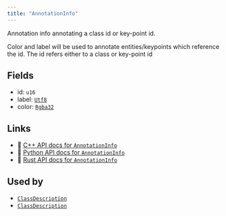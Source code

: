 ```yaml
---
title: "AnnotationInfo"
---
```


Annotation info annotating a class id or key-point id.

Color and label will be used to annotate entities/keypoints which reference the id.
The id refers either to a class or key-point id

## Fields

* id: `u16`
* label: [`Utf8`](../datatypes/utf8.md)
* color: [`Rgba32`](../datatypes/rgba32.md)

## Links
 * 🌊 [C++ API docs for `AnnotationInfo`](https://ref.rerun.io/docs/cpp/stable/structrerun_1_1datatypes_1_1AnnotationInfo.html)
 * 🐍 [Python API docs for `AnnotationInfo`](https://ref.rerun.io/docs/python/stable/common/datatypes#rerun.datatypes.AnnotationInfo)
 * 🦀 [Rust API docs for `AnnotationInfo`](https://docs.rs/rerun/latest/rerun/datatypes/struct.AnnotationInfo.html)


## Used by

* [`ClassDescription`](../datatypes/class_description.md)
* [`ClassDescription`](../datatypes/class_description.md)
